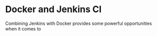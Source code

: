 # Docker and Jenkins CI

Combining Jenkins with Docker provides some powerful opportunities when it comes to 